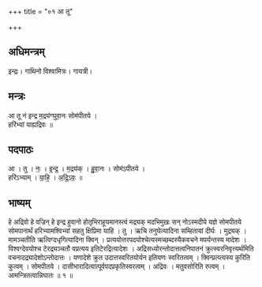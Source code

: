 +++
title = "०१ आ तू"

+++
## अधिमन्त्रम्
इन्द्रः। गाथिनो विश्वामित्रः। गायत्री।

## मन्त्रः
आ तू न॑ इन्द्र म॒द्र्य॑ग्घुवा॒नः सोम॑पीतये ।  
हरि॑भ्यां याह्यद्रिवः ॥

## पदपाठः
आ । तु । नः॒ । इ॒न्द्र॒ । म॒द्र्य॑क् । हु॒वा॒नः । सोम॑ऽपीतये ।  
हरि॑ऽभ्याम् । या॒हि॒ । अ॒द्रि॒ऽवः॒ ॥

## भाष्यम्
हे अद्रिवो हे वज्रिन् हे इन्द्र हुवानो होतृभिराहूयमानस्त्वं मद्र्यक् मदभिमुखः सन् नोऽस्मदीये यज्ञे सोमपीतये सोमपानार्थं हरिभ्यामश्विभ्यां सहतु क्षिप्रिमा याहि । तु । ऋचि तनुघेत्यादिना सम्हितायां दीर्घः । मुद्र्यक् । मामञ्चतीति ऋत्विग्दधृगित्यादिना क्विन् । प्रत्ययोत्तरपदयोश्चेत्यस्मच्छब्दस्यैकवचने मपर्यन्तस्य मादेशः । विश्वग्देवयोश्च टेरद्र्यञ्चतौ वप्रत्यय इतिटेरद्रित्यादेशः । अद्रिसध्योरन्तोदात्तत्वनिपातनं क्रुत्स्वरनिवृत्त्यर्थमिति वचनादद्र्यादेशोऽन्तोदात्तः । यणादेशे क्रुत उदात्तस्वरितयोर्यन इतियणः स्वरितत्वम् । क्विन्प्रत्य्त्यस्य कुरिति कुत्वम् । सोमपीतये । दासीभारादित्वात्पूर्वपदप्रकृतिस्वरत्वम् । अद्रिवः । मतुवसोरिति रुत्वम् । आमन्त्रितत्वान्निघातः ॥ १ ॥